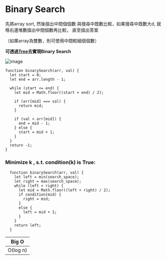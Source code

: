 # Binary Search

先將array sort, 然後搵出中間個個數 與搜尋中既數比較，如果搜尋中既數大d, 就喺右邊堆數搵出中間個數再比較， 直至搵出答案

（如果array為雙數，則可使用中間較細個個數）


<b>可透過[Tree](../data-structures/tree/binary-tree.md)去實現Binary Search</b>


![image](https://user-images.githubusercontent.com/74874696/159127035-a0e39a08-c83d-4f57-8870-2a25dd5fad63.png)

```
function binarySearch(arr, val) {
  let start = 0;
  let end = arr.length - 1;

  while (start <= end) {
    let mid = Math.floor((start + end) / 2);

    if (arr[mid] === val) {
      return mid;
    }

    if (val < arr[mid]) {
      end = mid - 1;
    } else {
      start = mid + 1;
    }
  }
  return -1;
}
```


### Minimize k , s.t. condition(k) is True:
```
  function binarySearch(arr, val) {
    let left = min(search_space);
    let right = max(search_space);
    while (left < right) {
      let mid = Math.floor((left + right) / 2);
      if condition(mid) {
        right = mid;
      }
      else {
        left = mid + 1;
      }
    }
    return left;
  }
```


| Big O   |
|---------|
| O(log n)|
